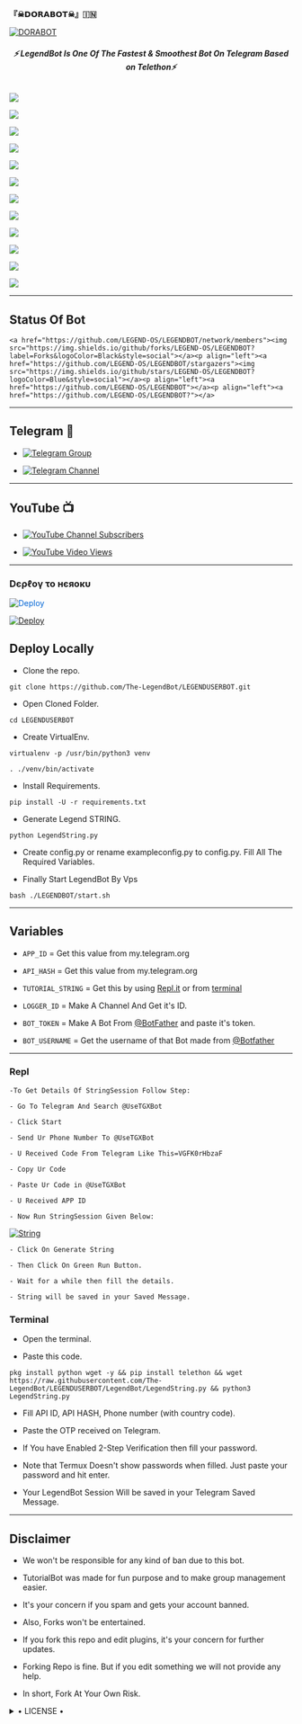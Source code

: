 
 




<b>     『☠𝗗𝗢𝗥𝗔𝗕𝗢𝗧☠︎︎』🇮🇳   </b>

</h1>

[![DORABOT](https://telegra.ph/file/74b259dcd0be47d3e3a74.jpg)](https://github.com/LEGENDS-OP/LEGENDUSERBOT)

<h6 align="center">

  <b>⚡ LegendBot Is One Of The Fastest & Smoothest Bot On Telegram Based on Telethon⚡</b>

</h6>

<p align="center">

<a href="https://github.com/LEGEND-OS/LEGENDBOT" alt="GitHub closed issues"> <img src="https://img.shields.io/github/issues-closed-raw/LEGEND-OS/LEGENDBOT?style=flat&logo=github&color=success" /> </a>

<a href="https://github.com/LEGEND-OS/LEGENDBOT/graphs/contributors" alt="GitHub contributors"> <img src="https://img.shields.io/github/contributors/LEGEND-OS/LEGENDBOT?style=flat&logo=github" /> </a>

<a href="https://github.com/LEGEND-OS/LEGENDBOT/network/members" alt="GitHub forks"> <img src="https://img.shields.io/github/forks/LEGEND-OS/LEGENDBOT?label=Forks&logo=github" /> </a>

<a href="https://github.com/LEGEND-OS/LEGENDBOT" alt="GitHub closed pull requests"> <img src="https://img.shields.io/github/issues-pr-closed-raw/LEGEND-OS/LEGENDBOT?color=success" /> </a>

<a href="https://github.com/LEGEND-OS/LEGENDBOT" alt="GitHub issues"> <img src="https://img.shields.io/github/issues-raw/LEGEND-OS/LEGENDBOT?style=flat&logo=github&color=yellow" /> </a>

</p>

<p align="center">

<a href="https://www.python.org/" alt="made-with-python"> <img src="https://img.shields.io/badge/Made%20with-Python-1f425f.svg?style=flat&logo=python&color=blue" /> </a>

<a href="https://github.com/LEGEND-OS/LEGENDBOT" alt="Docker!"> <img src="https://aleen42.github.io/badges/src/docker.svg" /> </a>

<a href="https://github.com/LEGEND-OS/LEGENDBOT" alt="GitHub repo size"> <img src="https://img.shields.io/github/repo-size/LEGEND-OS/LEGENDBOT" /> </a>

<a href="https://github.com/LEGEND-OS/LEGENDBOT/blob/master/LICENSE" alt="GPLv3 license"> <img src="https://img.shields.io/badge/License-GPLv3-blue.svg" /> </a>

</p>

<p align="center">

<a href="https://t.me/Legend_Userbot" alt="Telegram!"> <img src="https://aleen42.github.io/badges/src/telegram.svg" /> </a>

<a href="https://github.com/LEGEND-OS/LEGENDBOT/graphs/commit-activity" alt="Maintenance"> <img src="https://img.shields.io/badge/Maintained%3F-yes-green.svg" /> </a>

<a href="https://makeapullrequest.com" alt="PRs Welcome"> <img src="https://img.shields.io/badge/PRs-welcome-brightgreen.svg?style=flat-square" /> </a>

</p>

------

## Status Of Bot 

<p align="left">

    <a href="https://github.com/LEGEND-OS/LEGENDBOT/network/members"><img src="https://img.shields.io/github/forks/LEGEND-OS/LEGENDBOT?label=Forks&logoColor=Black&style=social"></a><p align="left"><a href="https://github.com/LEGEND-OS/LEGENDBOT/stargazers"><img src="https://img.shields.io/github/stars/LEGEND-OS/LEGENDBOT?logoColor=Blue&style=social"></a><p align="left"><a href="https://github.com/LEGEND-OS/LEGENDBOT"></a><p align="left"><a href="https://github.com/LEGEND-OS/LEGENDBOT?"></a>

------

## Telegram 🏪

- [![Telegram Group](https://img.shields.io/badge/Telegram-Group-brightgreen)](https://t.me/Legend_Userbot)

- [![Telegram Channel](https://img.shields.io/badge/Telegram-Channel-brightgreen)](https://t.me/Official_LegendBot)

------

## YouTube 📺

- [![YouTube Channel Subscribers](https://img.shields.io/youtube/channel/subscribers/UCvp8PY25PTRhFDZjLv3sVfg?style=social)](https://youtube.com/channel/UCvp8PY25PTRhFDZjLv3sVfg)

- [![YouTube Video Views](https://img.shields.io/youtube/views/9dQgdUJfk_k?label=Tutorial+•+Heroku+•&style=social)](https://youtu.be/9dQgdUJfk_k)

------------

<h3> Dєρℓογ το нєяοκυ </h3>

<a href="https://dashboard.heroku.com/new?button-url=https%3A%2F%2Fgithub.com%2FLEGEND-OS%2FLEGENDBOT&template=https%3A%2F%2Fgithub.com%2FLEGEND-OS%2FLEGENDBOT" rel="nofollow" style="background-color: initial; box-sizing: border-box; color: #0366d6; text-decoration-line: none;"><img alt="Deploy" data-canonical-src="https://www.herokucdn.com/deploy/button.svg" src="https://camo.githubusercontent.com/83b0e95b38892b49184e07ad572c94c8038323fb/68747470733a2f2f7777772e6865726f6b7563646e2e636f6d2f6465706c6f792f627574746f6e2e737667" style="border-style: none; box-sizing: initial; max-width: 100%;" /></a></div>

</a>

[![Deploy](https://telegra.ph/file/1ded5ead2f8cc5828897a.jpg)](https://dashboard.heroku.com/new?button-url=https%3A%2F%2Fgithub.com%2FLEGEND-OS%2FLEGENDBOT&template=https%3A%2F%2Fgithub.com%2FLEGEND-OS%2FLEGENDBOT)

## Deploy Locally

- Clone the repo. 

`git clone https://github.com/The-LegendBot/LEGENDUSERBOT.git`

- Open Cloned Folder.

`cd LEGENDUSERBOT`

- Create VirtualEnv.

`virtualenv -p /usr/bin/python3 venv`

`. ./venv/bin/activate`

- Install Requirements.

`pip install -U -r requirements.txt`

- Generate Legend STRING.

`python LegendString.py`

- Create config.py or rename exampleconfig.py to config.py. Fill All The Required Variables.

- Finally Start LegendBot By Vps

`bash ./LEGENDBOT/start.sh`

---------

## Variables

- `APP_ID`  =  Get this value from my.telegram.org

- `API_HASH`  =  Get this value from my.telegram.org

- `TUTORIAL_STRING`  =  Get this by using [Repl.it](#Repl) or from [terminal](#Terminal)

- `LOGGER_ID`  =  Make A Channel And Get it's ID.

- `BOT_TOKEN`  =  Make A Bot From [@BotFather](https://t.me/botfather) and paste it's token.

- `BOT_USERNAME`  =  Get the username of that Bot made from [@Botfather](https://t.me/botfather)

------

### Repl

    -To Get Details Of StringSession Follow Step: 

    - Go To Telegram And Search @UseTGXBot

    - Click Start

    - Send Ur Phone Number To @UseTGXBot

    - U Received Code From Telegram Like This=VGFK0rHbzaF

    - Copy Ur Code

    - Paste Ur Code in @UseTGXBot

    - U Received APP ID

    - Now Run StringSession Given Below:

   

[![String](https://telegra.ph/file/a6bca4695a54de983c015.jpg)](https://replit.com/@KrishnaJaiswal1/LEGENDBOT#main.py) 

    - Click On Generate String

    - Then Click On Green Run Button.

    - Wait for a while then fill the details.

    - String will be saved in your Saved Message.

### Terminal

- Open the terminal.

- Paste this code.

`pkg install python wget -y && pip install telethon && wget https://raw.githubusercontent.com/The-LegendBot/LEGENDUSERBOT/LegendBot/LegendString.py && python3 LegendString.py`

- Fill API ID, API HASH, Phone number (with country code).

- Paste the OTP received on Telegram.

- If You have Enabled 2-Step Verification then fill your password.

- Note that Termux Doesn't show passwords when filled. Just paste your password and hit enter.

- Your LegendBot Session Will be saved in your Telegram Saved Message.

------

## Disclaimer

- We won't be responsible for any kind of ban due to this bot.

- TutorialBot was made for fun purpose and to make group management easier.

- It's your concern if you spam and gets your account banned.

- Also, Forks won't be entertained.

- If you fork this repo and edit plugins, it's your concern for further updates.

- Forking Repo is fine. But if you edit something we will not provide any help.

- In short, Fork At Your Own Risk.

<details>

  <summary> • LICENSE • </summary>

![](https://www.gnu.org/graphics/gplv3-or-later.png)

LEGEND-OS

Poject [LEGENDBOT](https://github.com/LEGEND-OS/LEGENDBOT) is free software: you can redistribute it and/or modify

it under the terms of the GNU General Public License as published by

the Free Software Foundation, either version 3 of the License, or

(at your option) any later version.

This program is distributed in the hope that it will be useful,

but WITHOUT ANY WARRANTY; without even the implied warranty of

MERCHANTABILITY or FITNESS FOR A PARTICULAR PURPOSE.  See the

GNU General Public License for more details.

You should have received a copy of the GNU General Public License

along with this program. If not, see <https://www.gnu.org/licenses/>.

</details>
